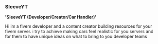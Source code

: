### SleeveYT

**'SleeveYT (Developer/Creator/Car Handler)'**

Hi im a fivem developer and a content creator building resources for your fivem server. i try to achieve making cars feel realistic for you servers and for them to have unique ideas on what to bring to you developer teams
